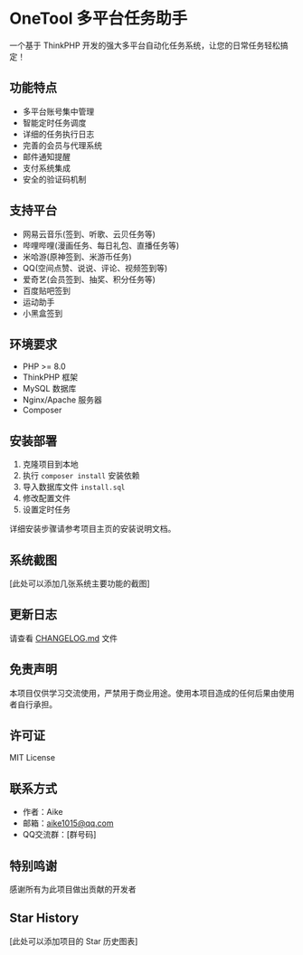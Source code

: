 # OneTool 多平台任务助手

一个基于 ThinkPHP 开发的强大多平台自动化任务系统，让您的日常任务轻松搞定！

## 功能特点

- 多平台账号集中管理
- 智能定时任务调度
- 详细的任务执行日志
- 完善的会员与代理系统
- 邮件通知提醒
- 支付系统集成
- 安全的验证码机制

## 支持平台

- 网易云音乐(签到、听歌、云贝任务等)
- 哔哩哔哩(漫画任务、每日礼包、直播任务等)
- 米哈游(原神签到、米游币任务)
- QQ(空间点赞、说说、评论、视频签到等)
- 爱奇艺(会员签到、抽奖、积分任务等)
- 百度贴吧签到
- 运动助手
- 小黑盒签到

## 环境要求

- PHP >= 8.0
- ThinkPHP 框架
- MySQL 数据库
- Nginx/Apache 服务器
- Composer

## 安装部署

1. 克隆项目到本地
2. 执行 `composer install` 安装依赖
3. 导入数据库文件 `install.sql`
4. 修改配置文件
5. 设置定时任务

详细安装步骤请参考项目主页的安装说明文档。

## 系统截图

[此处可以添加几张系统主要功能的截图]

## 更新日志

请查看 [CHANGELOG.md](./CHANGELOG.md) 文件

## 免责声明

本项目仅供学习交流使用，严禁用于商业用途。使用本项目造成的任何后果由使用者自行承担。

## 许可证

MIT License

## 联系方式

- 作者：Aike
- 邮箱：aike1015@qq.com
- QQ交流群：[群号码]

## 特别鸣谢

感谢所有为此项目做出贡献的开发者

## Star History

[此处可以添加项目的 Star 历史图表]